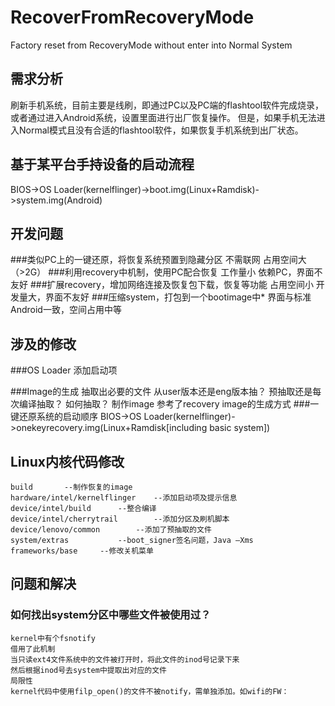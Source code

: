 # RecoverFromRecoveryMode
Factory reset from RecoveryMode without enter into Normal System

## 需求分析
  刷新手机系统，目前主要是线刷，即通过PC以及PC端的flashtool软件完成烧录，或者通过进入Android系统，设置里面进行出厂恢复操作。
  但是，如果手机无法进入Normal模式且没有合适的flashtool软件，如果恢复手机系统到出厂状态。

## 基于某平台手持设备的启动流程
   BIOS->OS Loader(kernelflinger)->boot.img(Linux+Ramdisk)->system.img(Android)

## 开发问题
###类似PC上的一键还原，将恢复系统预置到隐藏分区
    不需联网
    占用空间大（>2G）
###利用recovery中机制，使用PC配合恢复
    工作量小
    依赖PC，界面不友好
###扩展recovery，增加网络连接及恢复包下载，恢复等功能
    占用空间小
    开发量大，界面不友好
###压缩system，打包到一个bootimage中*
    界面与标准Android一致，空间占用中等
    
## 涉及的修改
###OS Loader
    添加启动项

###Image的生成
    抽取出必要的文件
      从user版本还是eng版本抽？
      预抽取还是每次编译抽取？
      如何抽取？
    制作image
      参考了recovery image的生成方式
###一键还原系统的启动顺序
    BIOS->OS Loader(kernelflinger)->onekeyrecovery.img(Linux+Ramdisk[including basic system])
    
## Linux内核代码修改
    build		--制作恢复的image
    hardware/intel/kernelflinger	--添加启动项及提示信息
    device/intel/build		--整合编译
    device/intel/cherrytrail		--添加分区及刷机脚本
    device/lenovo/common		--添加了预抽取的文件
    system/extras			--boot_signer签名问题，Java –Xms
    frameworks/base		--修改关机菜单

## 问题和解决
### 如何找出system分区中哪些文件被使用过？
    kernel中有个fsnotify
    借用了此机制
    当只读ext4文件系统中的文件被打开时，将此文件的inod号记录下来
    然后根据inod号去system中提取出对应的文件
    局限性
    kernel代码中使用filp_open()的文件不被notify，需单独添加。如wifi的FW：



 
